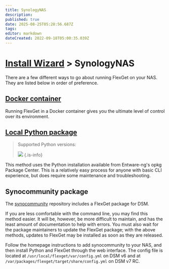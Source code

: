 ```yaml
---
title: SynologyNAS
description: 
published: true
date: 2025-08-25T05:28:56.687Z
tags: 
editor: markdown
dateCreated: 2022-09-18T05:00:35.039Z
---
```


# [Install Wizard](/InstallWizard) > SynologyNAS

There are a few different ways to go about running FlexGet on your NAS. They are listed below in order of preference.

## [Docker container](/InstallWizard/SynologyNAS/Docker)

Running FlexGet in a Docker container gives you the ultimate level of control over its environment.

## [Local Python package](/InstallWizard/SynologyNAS/PythonPackage)

> Supported Python versions:
>
> ![](https://img.shields.io/pypi/pyversions/flexget?style=for-the-badge&logo=python&logoColor=white)
{.is-info}

This method uses the Python installation available from Entware-ng's opkg Package Center. This is a relatively easy process for anyone with basic CLI experience, but does require some maintenance and troubleshooting.

## Synocommunity package

The [synocommunity](https://synocommunity.com/) repository includes a FlexGet package for DSM.

If you are less comfortable with the command line, you may find this method easier. It will be, however, be more difficult to maintain, and has the least amount of documentation to help with errors. You must also wait for the package maintainers to update the FlexGet package; with the above methods, updates to FlexGet may be installed as soon as they are released.

Follow the homepage instructions to add synocommunity to your NAS, and then install Python and FlexGet through the web interface. The config file is located at `/usr/local/flexget/var/config.yml` on DSM v6 and at `/var/packages/flexget/target/share/config.yml` on DSM v7 RC.
